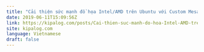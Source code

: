 ```yaml
---
title: "Cải thiện sức mạnh đồ họa Intel/AMD trên Ubuntu với Custom Mesa Driver"
date: 2019-06-11T15:09:56Z
link: https://kipalog.com/posts/Cai-thien-suc-manh-do-hoa-Intel-AMD-tren-Ubuntu-voi-Custom-Mesa-Driver?utm_medium=RSS&utm_source=news.12bit.vn
site: kipalog.com
language: Vietnamese
draft: false
---
```

